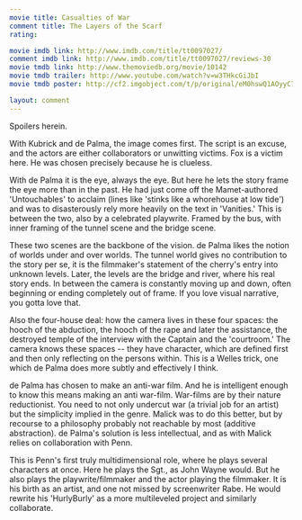 ```yaml
---
movie title: Casualties of War
comment title: The Layers of the Scarf
rating: 

movie imdb link: http://www.imdb.com/title/tt0097027/
comment imdb link: http://www.imdb.com/title/tt0097027/reviews-30
movie tmdb link: http://www.themoviedb.org/movie/10142
movie tmdb trailer: http://www.youtube.com/watch?v=w3THkcGiJbI
movie tmdb poster: http://cf2.imgobject.com/t/p/original/eM0hswQ1AOyyC7trI2BCa5o0i0Q.jpg

layout: comment
---
```


Spoilers herein.

With Kubrick and de Palma, the image comes first. The script is an excuse, and the actors are either collaborators or unwitting victims. Fox is a victim here. He was chosen precisely because he is clueless.

With de Palma it is the eye, always the eye. But here he lets the story frame the eye more than in the past. He had just come off the Mamet-authored 'Untouchables' to acclaim (lines like 'stinks like a whorehouse at low tide') and was to disasterously rely more heavily on the text in 'Vanities.' This is between the two, also by a celebrated playwrite. Framed by the bus, with inner framing of the tunnel scene and the bridge scene.

These two scenes are the backbone of the vision. de Palma likes the notion of worlds under and over worlds. The tunnel world gives no contribution to the story per se, it is the filmmaker's statement of the cherry's entry into unknown levels. Later, the levels are the bridge and river, where his real story ends. In between the camera is constantly moving up and down, often beginning or ending completely out of frame. If you love visual narrative, you gotta love that.

Also the four-house deal: how the camera lives in these four spaces: the hooch of the abduction, the hooch of the rape and later the assistance, the destroyed temple of the interview with the Captain and the 'courtroom.' The camera knows these spaces -- they have character, which are defined first and then only reflecting on the persons within. This is a Welles trick, one which de Palma does more subtly and effectively I think.

de Palma has chosen to make an anti-war film. And he is intelligent enough to know this means making an anti war-film. War-films are by their nature reductionist. You need to not only undercut war (a trivial job for an artist) but the simplicity implied in the genre. Malick was to do this better, but by recourse to a philosophy probably not reachable by most (additive abstraction). de Palma's solution is less intellectual, and as with Malick relies on collaboration with Penn.

This is Penn's first truly multidimensional role, where he plays several characters at once. Here he plays the Sgt., as John Wayne would. But he also plays the playwrite/filmmaker and the actor playing the filmmaker. It is his birth as an artist, and one not missed by screenwriter Rabe. He would rewrite his 'HurlyBurly' as a more multileveled project and similarly collaborate.